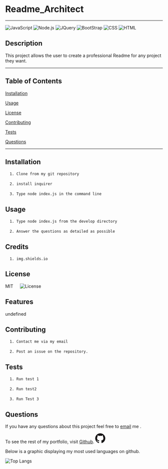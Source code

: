# Readme_Architect
---

  ![JavaScript](https://img.shields.io/badge/JavaScript-F7DF1E?style=for-the-badge&logo=javascript&logoColor=black) 
  ![Node.js](https://img.shields.io/badge/Node.js-43853D?style=for-the-badge&logo=node.js&logoColor=white) 
  ![JQuery](https://img.shields.io/badge/jQuery-0769AD?style=for-the-badge&logo=jquery&logoColor=white) 
  ![BootStrap](https://img.shields.io/badge/Bootstrap-563D7C?style=for-the-badge&logo=bootstrap&logoColor=white) 
  ![CSS](https://img.shields.io/badge/CSS-239120?&style=for-the-badge&logo=css3&logoColor=white) 
  ![HTML](https://img.shields.io/badge/HTML-239120?style=for-the-badge&logo=html5&logoColor=white) 
## Description
This project allows the user to create a professional Readme for any project they want.  

---

 

## Table of Contents
  [Installation](#installation)
    
  [Usage](#usage)
    
  [License](#license)
    
  [Contributing](#contributing)
    
  [Tests](#tests)
    
  [Questions](#questions)
  
  ---
## Installation

      1. Clone from my git repository 

      2. install inquirer 

      3. Type node index.js in the command line 
## Usage

      1. Type node index.js from the develop directory 

      2. Answer the questions as detailed as possible 
## Credits

      1. img.shields.io 

## License 
MIT
  &emsp; ![License](https://img.shields.io/github/license/tgtiburon/Readme_Architect?style=flat-square)

## Features
undefined
## Contributing

      1. Contact me via my email 

      2. Post an issue on the repository. 
## Tests

      1. Run test 1 

      2. Run test2 

      3. Run Test 3 


## Questions

If you have any questions about this project feel free to [email](tg.tiburon@gmail.com) me .  

To see the rest of my portfolio, visit [Github](https://github.com/tgtiburon).
![](./images/GitHub-Mark-32px.png)

Below is a graphic displaying my most used languages on github.

![Top Langs](https://github-readme-stats.vercel.app/api/top-langs/?username=tgtiburon)

